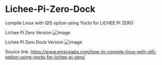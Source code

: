 # Lichee-Pi-Zero-Dock

compile Linux with Qt5 option using Yocto for LICHEE PI ZERO

Lichee Pi Zero Version
 ![image](https://user-images.githubusercontent.com/45817368/223097600-9efc0e2e-699a-477f-83bf-829ec7f8aeee.png)

Lichee Pi Zero Dock Version
 ![image](https://user-images.githubusercontent.com/45817368/223097565-7dd4583c-76b8-41e3-ad45-07d47fa629cd.png)

Source link: https://www.emsyslabs.com/how-to-compile-linux-with-qt5-option-using-yocto-for-lichee-pi-zero/


